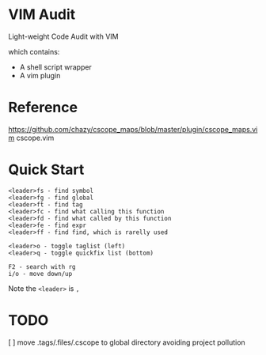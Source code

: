 # VIM Audit

Light-weight Code Audit with VIM

which contains:

- A shell script wrapper
- A vim plugin

# Reference

https://github.com/chazy/cscope_maps/blob/master/plugin/cscope_maps.vim
cscope.vim

# Quick Start

```
<leader>fs - find symbol
<leader>fg - find global
<leader>ft - find tag
<leader>fc - find what calling this function
<leader>fd - find what called by this function
<leader>fe - find expr
<leader>ff - find find, which is rarelly used

<leader>o - toggle taglist (left)
<leader>q - toggle quickfix list (bottom)

F2 - search with rg
i/o - move down/up
```

Note the `<leader>` is `,`

# TODO

[ ] move .tags/.files/.cscope to global directory avoiding project pollution
